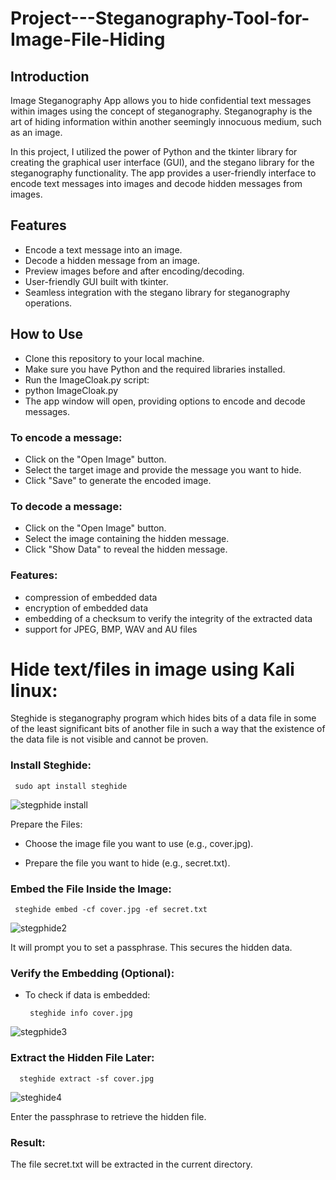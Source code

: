 # Project---Steganography-Tool-for-Image-File-Hiding
## Introduction
Image Steganography App  allows you to hide confidential text messages within images using the concept of steganography. Steganography is the art of hiding information within another seemingly innocuous medium, such as an image.

In this project, I utilized the power of Python and the tkinter library for creating the graphical user interface (GUI), and the stegano library for the steganography functionality. The app provides a user-friendly interface to encode text messages into images and decode hidden messages from images.

 ## Features
- Encode a text message into an image.
- Decode a hidden message from an image.
- Preview images before and after encoding/decoding.
- User-friendly GUI built with tkinter.
- Seamless integration with the stegano library for steganography operations.

## How to Use
- Clone this repository to your local machine.
- Make sure you have Python and the required libraries installed.
- Run the ImageCloak.py script:
- python ImageCloak.py
- The app window will open, providing options to encode and decode messages.
  
### To encode a message:
- Click on the "Open Image" button.
- Select the target image and provide the message you want to hide.
- Click "Save" to generate the encoded image.
  
### To decode a message:
- Click on the "Open Image" button.
- Select the image containing the hidden message.
- Click "Show Data" to reveal the hidden message.


### Features:
- compression of embedded data
- encryption of embedded data
- embedding of a checksum to verify the integrity of the extracted data
- support for JPEG, BMP, WAV and AU files

# Hide text/files in image using Kali linux:
Steghide is steganography program which hides bits of a data file in some of the least significant bits of another file in such a way that the existence of the data file is not visible and cannot be proven.


 
### Install Steghide:
 
     sudo apt install steghide
  
 ![stegphide install](https://github.com/user-attachments/assets/e50d639a-6f1f-433e-8ae4-d0a81d911dd9)

Prepare the Files:
- Choose the image file you want to use (e.g., cover.jpg).

- Prepare the file you want to hide (e.g., secret.txt).

### Embed the File Inside the Image:

     steghide embed -cf cover.jpg -ef secret.txt

![stegphide2](https://github.com/user-attachments/assets/253021f6-52b4-409a-b4c7-7e3beb3df6a2)

It will prompt you to set a passphrase. This secures the hidden data.

### Verify the Embedding (Optional):

- To check if data is embedded:

       steghide info cover.jpg

![stegphide3](https://github.com/user-attachments/assets/6bc3668b-d895-4ca5-9ecb-299fca86f493)

### Extract the Hidden File Later:

      steghide extract -sf cover.jpg

![steghide4](https://github.com/user-attachments/assets/4a47c99e-64dc-4c64-80e0-58f782a34e64)

Enter the passphrase to retrieve the hidden file.

### Result:

The file secret.txt will be extracted in the current directory.






